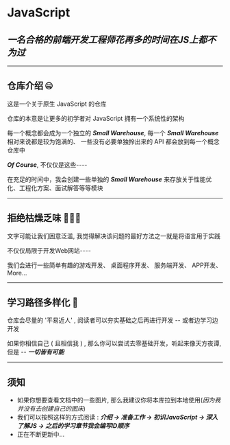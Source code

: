 #  JavaScript 
## ***一名合格的前端开发工程师花再多的时间在JS上都不为过***

---
## 仓库介绍 🤐
这是一个关于原生 JavaScript 的仓库

仓库的本意是让更多的初学者对 JavaScript 拥有一个系统性的架构

每一个概念都会成为一个独立的 ***Small Warehouse***, 每一个 ***Small Warehouse*** 相对来说都是较为饱满的、 一些没有必要单独拎出来的 API 都会放到每一个概念仓库中

***Of Course***, 不仅仅是这些----

在充足的时间中，我会创建一些单独的 ***Small Warehouse*** 来存放关于性能优化、工程化方案、面试解答等等模块

---
## 拒绝枯燥乏味 🙅🏻‍♀️
文字可能让我们困意泛滥, 我觉得解决该问题的最好方法之一就是将语言用于实践

不仅仅局限于开发Web网站----

我们会进行一些简单有趣的游戏开发、 桌面程序开发、 服务端开发、 APP开发、 More...

---
## 学习路径多样化 🧐
仓库会尽量的 '平易近人' , 阅读者可以夯实基础之后再进行开发 -- 或者边学习边开发

如果你相信自己 ( 且相信我 ) , 那么你可以尝试去零基础开发，听起来像天方夜谭, 但是 -- ***一切皆有可能***

---
## 须知
- 如果你想要查看文档中的一些图片, 那么我建议你将本库拉到本地使用(_因为我并没有去创建自己的图床_)
- 我们可以按照这样的方式阅读 : ***介绍 -> 准备工作 -> 初识JavaScript -> 深入了解JS -> 之后的学习章节我会编写ID顺序***
- 正在不断更新中...





